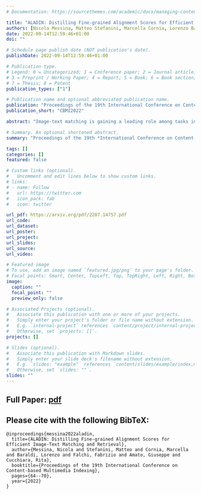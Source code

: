 ```yaml
---
# Documentation: https://sourcethemes.com/academic/docs/managing-content/

title: "ALADIN: Distilling Fine-grained Alignment Scores for Efficient Image-Text Matching and Retrieval"
authors: [Nicola Messina, Matteo Stefanini, Marcella Cornia, Lorenzo Baraldi, Fabrizio Falchi, Giuseppe Amato, Rita Cucchiara]
date: 2022-09-14T12:59:46+01:00
doi: ""

# Schedule page publish date (NOT publication's date).
publishDate: 2022-09-14T12:59:46+01:00

# Publication type.
# Legend: 0 = Uncategorized; 1 = Conference paper; 2 = Journal article;
# 3 = Preprint / Working Paper; 4 = Report; 5 = Book; 6 = Book section;
# 7 = Thesis; 8 = Patent
publication_types: ["1"]

# Publication name and optional abbreviated publication name.
publication: "Proceedings of the 19th International Conference on Content-based Multimedia Indexing"
publication_short: "CBMI2022"

abstract: "Image-text matching is gaining a leading role among tasks involving the joint understanding of vision and language. In literature, this task is often used as a pre-training objective to forge architectures able to jointly deal with images and texts. Nonetheless, it has a direct downstream application: cross-modal retrieval, which consists in finding images related to a given query text or vice-versa. Solving this task is of critical importance in cross-modal search engines. Many recent methods proposed effective solutions to the image-text matching problem, mostly using recent large vision-language (VL) Transformer networks. However, these models are often computationally expensive, especially at inference time. This prevents their adoption in large-scale cross-modal retrieval scenarios, where results should be provided to the user almost instantaneously. In this paper, we propose to fill in the gap between effectiveness and efficiency by proposing an ALign And DIstill Network (ALADIN). ALADIN first produces high-effective scores by aligning at fine-grained level images and texts. Then, it learns a shared embedding space -- where an efficient kNN search can be performed -- by distilling the relevance scores obtained from the fine-grained alignments. We obtained remarkable results on MS-COCO, showing that our method can compete with state-of-the-art VL Transformers while being almost 90 times faster. The code for reproducing our results is available."

# Summary. An optional shortened abstract.
summary: "Proceedings of the 19th *International Conference on Content-based Multimedia Indexing* - CBMI2022"

tags: []
categories: []
featured: false

# Custom links (optional).
#   Uncomment and edit lines below to show custom links.
# links:
# - name: Follow
#   url: https://twitter.com
#   icon_pack: fab
#   icon: twitter

url_pdf: https://arxiv.org/pdf/2207.14757.pdf
url_code:
url_dataset:
url_poster:
url_project:
url_slides:
url_source:
url_video:

# Featured image
# To use, add an image named `featured.jpg/png` to your page's folder. 
# Focal points: Smart, Center, TopLeft, Top, TopRight, Left, Right, BottomLeft, Bottom, BottomRight.
image:
  caption: ""
  focal_point: ""
  preview_only: false

# Associated Projects (optional).
#   Associate this publication with one or more of your projects.
#   Simply enter your project's folder or file name without extension.
#   E.g. `internal-project` references `content/project/internal-project/index.md`.
#   Otherwise, set `projects: []`.
projects: []

# Slides (optional).
#   Associate this publication with Markdown slides.
#   Simply enter your slide deck's filename without extension.
#   E.g. `slides: "example"` references `content/slides/example/index.md`.
#   Otherwise, set `slides: ""`.
slides: ""
---
```


## Full Paper: [pdf](https://arxiv.org/pdf/2207.14757.pdf)

## Please cite with the following BibTeX:

```
@inproceedings{messina2022aladin,
  title={ALADIN: Distilling Fine-grained Alignment Scores for Efficient Image-Text Matching and Retrieval},
  author={Messina, Nicola and Stefanini, Matteo and Cornia, Marcella and Baraldi, Lorenzo and Falchi, Fabrizio and Amato, Giuseppe and Cucchiara, Rita},
  booktitle={Proceedings of the 19th International Conference on Content-based Multimedia Indexing},
  pages={64--70},
  year={2022}
}
```
